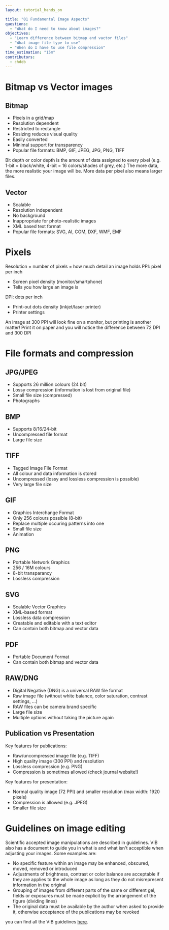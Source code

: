 ```yaml
---
layout: tutorial_hands_on

title: "01 Fundamental Image Aspects"
questions:
  - "What do I need to know about images?"
objectives:
  - "Learn difference between bitmap and vactor files"
  - "What image file type to use"
  - "When do I have to use file compression"
time_estimation: "15m"
contributors:
  - chdeb 
---
```


# Bitmap vs Vector images
## Bitmap 
- Pixels in a grid/map
- Resolution dependent
- Restricted to rectangle
- Resizing reduces visual quality
- Easily converted
- Minimal support for transparency
- Popular file formats: BMP, GIF, JPEG, JPG, PNG, TIFF

Bit depth or color depth is the amount of data assigned to every pixel (e.g. 1-bit = black/white, 4-bit = 16 colors/shades of grey, etc.) The more data, the more realistic your image will be. More data per pixel also means larger files.

## Vector
- Scalable
- Resolution independent
- No background
- Inappropriate for photo-realistic images
- XML based text format
- Popular file formats: SVG, AI, CGM, DXF, WMF, EMF

# Pixels
Resolution = number of pixels =  how much detail an image holds
PPI: pixel per inch
- Screen pixel density (monitor/smartphone)
- Tells you how large an image is

DPI: dots per inch
- Print-out dots density (inkjet/laser printer)
- Printer settings

An image at 300 PPI will look fine on a monitor, but printing is another matter! Print it on paper and you will notice the difference between 72 DPI and 300 DPI

# File formats and compression
## JPG/JPEG
- Supports 26 million colours (24 bit)
- Lossy compression (information is lost from original file)
- Small file size (compressed)
- Photographs
## BMP
- Supports 8/16/24-bit
- Uncompressed file format
- Large file size
## TIFF
- Tagged Image File Format
- All colour and data information is stored
- Uncompressed (lossy and lossless compression is possible)
- Very large file size
## GIF
- Graphics Interchange Format
- Only 256 colours possible (8-bit)
- Replace multiple occuring patterns into one
- Small file size
- Animation
## PNG
- Portable Network Graphics
- 256 / 16M colours
- 8-bit transparancy
- Lossless compression
## SVG
- Scalable Vector Graphics
- XML-based format
- Lossless data compression
- Creatable and editable with a text editor
- Can contain both bitmap and vector data
## PDF
- Portable Document Format
- Can contain both bitmap and vector data
## RAW/DNG
- Digital Negative (DNG) is a universal RAW file format
- Raw image file (without white balance, color saturation, contrast settings, …)
- RAW files can be camera brand specific
- Large file size
- Multiple options without taking the picture again
## Publication vs Presentation
Key features for publications:
- Raw/uncompressed image file (e.g. TIFF)
- High quality image (300 PPI) and resolution
- Lossless compression (e.g. PNG)
- Compression is sometimes allowed (check journal website!)

Key features for presentation:
- Normal quality image (72 PPI) and smaller resolution (max width: 1920 pixels)
- Compression is allowed (e.g. JPEG)
- Smaller file size

# Guidelines on image editing
Scientific accepted image manipulations are described in guidelines. VIB also has a document to guide you in what is and what isn't acceptible when adjusting your images. Some examples are:
- No specific feature within an image may be enhanced, obscured, moved, removed or introduced
- Adjustments of brightness, contrast or color balance are acceptable if they are applies to the whole image as long as they do not misrepresent information in the original
- Grouping of images from different parts of the same or different gel, fields or exposures must be made explicit by the arrangement of the figure (dividing lines)
- The original data must be available by the author when asked to provide it, otherwise acceptance of the publications may be revoked

you can find all the VIB guidelines [here](http://data.bits.vib.be/pub/trainingen/GIMP_Inkscape/VIB_guidelines.pdf).